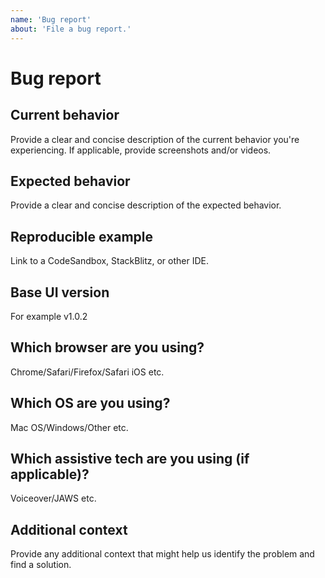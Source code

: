 ```yaml
---
name: 'Bug report'
about: 'File a bug report.'
---
```


# Bug report

## Current behavior

Provide a clear and concise description of the current behavior you're experiencing. If applicable, provide screenshots and/or videos.

## Expected behavior

Provide a clear and concise description of the expected behavior.

## Reproducible example

Link to a CodeSandbox, StackBlitz, or other IDE.

## Base UI version

For example v1.0.2

## Which browser are you using?

Chrome/Safari/Firefox/Safari iOS etc.

## Which OS are you using?

Mac OS/Windows/Other etc.

## Which assistive tech are you using (if applicable)?

Voiceover/JAWS etc.

## Additional context

Provide any additional context that might help us identify the problem and find a solution.
